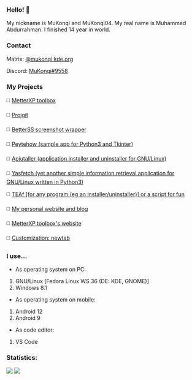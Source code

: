 ### Hello! 👋

My nickname is MuKonqi and MuKonqi04. My real name is Muhammed Abdurrahman. I finished 14 year in world.
### Contact
Matrix: [@mukonqi:kde.org](https://matrix.to/#/@mukonqi:kde.org)

Discord: [MuKonqi#9558](https://discord.com/channels/@me/980440858245623838)
### My Projects
◻️ [MetterXP toolbox](https://mukonqi.github.io/metterxp)

◻️ [Projgit](https://github.com/MuKonqi/projgit)

◻️ [BetterSS screenshot wrapper](https://github.com/MuKonqi/betterss)

◻️ [Peytehow (sample app for Python3 and Tkinter)](https://github.com/MuKonqi/peytehow)

◻️ [Apiutaller (application installer and uninstaller for GNU/Linux)](https://github.com/MuKonqi/apiutaller)

◻️ [Yasfetch (yet another simple information retrieval application for GNU/Linux written in Python3)](https://github.com/MuKonqi/yasfetch)

◻️ [TEAf [for any program (eg an installer/uninstaller)] or a script for fun](https://github.com/MuKonqi/teafunknown)

◻️ [My personal website and blog](https://github.com/MuKonqi/mukonqi.github.io)

◻️ [MetterXP toolbox's website](https://github.com/MuKonqi/metterxp/tree/site)

◻️ [Customization: newtab](https://github.com/MuKonqi/newtab)

### I use...
* As operating system on PC:
1. GNU/Linux [Fedora Linux WS 36 (DE: KDE, GNOME)]
2. Windows 8.1
* As operating system on mobile:
1. Android 12
2. Android 9
* As code editor:
1. VS Code
### Statistics:
<img src="https://github-readme-stats.vercel.app/api?username=MuKonqi&&show_icons=true&title_color=FFFFFF&icon_color=376296&text_color=FFA500&bg_color=000000">
<img src="https://github-readme-stats.vercel.app/api/top-langs/?username=MuKonqi&&show_icons=true&title_color=FFFFFF&icon_color=376296&text_color=FFA500&bg_color=000000">
